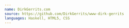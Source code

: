```yaml
---
name: DirkGerrits.com
source: https://github.com/DirkGerrits/www-dirk-gerrits
languages: Haskell, HTML5, CSS
---
```


